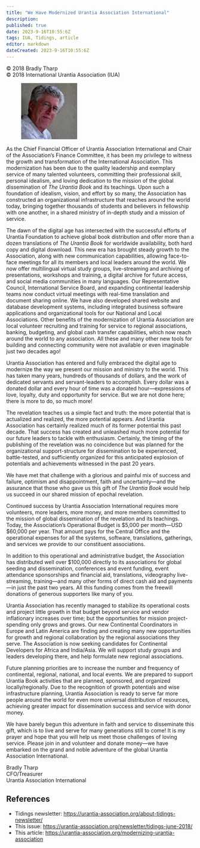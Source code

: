 ```yaml
---
title: "We Have Modernized Urantia Association International"
description: 
published: true
date: 2023-9-16T10:55:6Z
tags: IUA, Tidings, article
editor: markdown
dateCreated: 2023-9-16T10:55:6Z
---
```


<p class="v-card v-sheet theme--light gray lighten-3 px-2">© 2018 Bradly Tharp<br>© 2018 International Urantia Association (IUA)</p>

<figure id="Figure_1" class="image urantiapedia image-style-align-left">
<img src="../../../image/article/IUA_Tidings/Bradly-Tharp-150x150.jpg">
</figure>

As the Chief Financial Officer of Urantia Association International and Chair of the Association’s Finance Committee, it has been my privilege to witness the growth and transformation of the International Association. This modernization has been due to the quality leadership and exemplary service of many talented volunteers, committing their professional skill, personal idealism, and loving dedication to the mission of the global dissemination of _The Urantia Book_ and its teachings. Upon such a foundation of idealism, vision, and effort by so many, the Association has constructed an organizational infrastructure that reaches around the world today, bringing together thousands of students and believers in fellowship with one another, in a shared ministry of in-depth study and a mission of service.

The dawn of the digital age has intersected with the successful efforts of Urantia Foundation to achieve global book distribution and offer more than a dozen translations of _The Urantia Book_ for worldwide availability, both hard copy and digital download. This new era has brought steady growth to the Association, along with new communication capabilities, allowing face-to-face meetings for all its members and local leaders around the world. We now offer multilingual virtual study groups, live-streaming and archiving of presentations, workshops and training, a digital archive for future access, and social media communities in many languages. Our Representative Council, International Service Board, and expanding continental leadership teams now conduct virtual meetings with real-time translation and document sharing online. We have also developed shared website and database development systems, including integrated business software applications and organizational tools for our National and Local Associations. Other benefits of the modernization of Urantia Association are local volunteer recruiting and training for service to regional associations, banking, budgeting, and global cash transfer capabilities, which now reach around the world to any association. All these and many other new tools for building and connecting community were not available or even imaginable just two decades ago!

Urantia Association has entered and fully embraced the digital age to modernize the way we present our mission and ministry to the world. This has taken many years, hundreds of thousands of dollars, and the work of dedicated servants and servant-leaders to accomplish. Every dollar was a donated dollar and every hour of time was a donated hour—expressions of love, loyalty, duty and opportunity for service. But we are not done here; there is more to do, so much more!

The revelation teaches us a simple fact and truth: the more potential that is actualized and realized, the more potential appears. And Urantia Association has certainly realized much of its former potential this past decade. That success has created and unleashed much more potential for our future leaders to tackle with enthusiasm. Certainly, the timing of the publishing of the revelation was no coincidence but was planned for the organizational support-structure for dissemination to be experienced, battle-tested, and sufficiently organized for this anticipated explosion of potentials and achievements witnessed in the past 20 years.

We have met that challenge with a glorious and painful mix of success and failure, optimism and disappointment, faith and uncertainty—and the assurance that those who gave us this gift of _The Urantia Book_ would help us succeed in our shared mission of epochal revelation.

Continued success by Urantia Association International requires more volunteers, more leaders, more money, and more members committed to the mission of global dissemination of the revelation and its teachings. Today, the Association’s Operational Budget is $5,000 per month—USD $60,000 per year. That amount pays for the Central Office and the operational expenses for all the systems, software, translations, gatherings, and services we provide to our constituent associations.

In addition to this operational and administrative budget, the Association has distributed well over $100,000 directly to its associations for global seeding and dissemination, conferences and event funding, event attendance sponsorships and financial aid, translations, videography live-streaming, training—and many other forms of direct cash aid and payments—in just the past two years. All this funding comes from the freewill donations of generous supporters like many of you.

Urantia Association has recently managed to stabilize its operational costs and project little growth in that budget beyond service and vendor inflationary increases over time; but the opportunities for mission project-spending only grows and grows. Our new Continental Coordinators in Europe and Latin America are finding and creating many new opportunities for growth and regional collaboration by the regional associations they serve. The Association is now seeking candidates for Continental Developers for Africa and India/Asia. We will support study groups and leaders developing there, and help formulate new regional associations.

Future planning priorities are to increase the number and frequency of continental, regional, national, and local events. We are prepared to support Urantia Book activities that are planned, sponsored, and organized locally/regionally. Due to the recognition of growth potentials and wise infrastructure planning, Urantia Association is ready to serve far more people around the world for even more universal distribution of resources, achieving greater impact for dissemination success and service with donor money.

We have barely begun this adventure in faith and service to disseminate this gift, which is to live and serve for many generations still to come! It is my prayer and hope that you will help us meet those challenges of loving service. Please join in and volunteer and donate money—we have embarked on the grand and noble adventure of the global Urantia Association International.

Bradly Tharp  
CFO/Treasurer  
Urantia Association International

## References

- Tidings newsletter: https://urantia-association.org/about-tidings-newsletter/
- This issue: https://urantia-association.org/newsletter/tidings-june-2018/
- This article: https://urantia-association.org/modernizing-urantia-association
